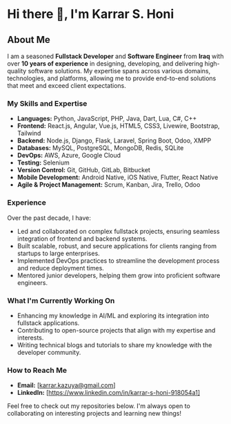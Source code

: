 # Hi there 👋, I'm Karrar S. Honi

## About Me

I am a seasoned **Fullstack Developer** and **Software Engineer** from **Iraq** with over **10 years of experience** in designing, developing, and delivering high-quality software solutions. My expertise spans across various domains, technologies, and platforms, allowing me to provide end-to-end solutions that meet and exceed client expectations.

### My Skills and Expertise
- **Languages:** Python, JavaScript, PHP, Java, Dart, Lua, C#, C++
- **Frontend:** React.js, Angular, Vue.js, HTML5, CSS3, Livewire, Bootstrap, Tailwind
- **Backend:** Node.js, Django, Flask, Laravel, Spring Boot, Odoo, XMPP
- **Databases:** MySQL, PostgreSQL, MongoDB, Redis, SQLite
- **DevOps:** AWS, Azure, Google Cloud
- **Testing:** Selenium
- **Version Control:** Git, GitHub, GitLab, Bitbucket
- **Mobile Development:** Android Native, iOS Native, Flutter, React Native
- **Agile & Project Management:** Scrum, Kanban, Jira, Trello, Odoo

### Experience

Over the past decade, I have:
- Led and collaborated on complex fullstack projects, ensuring seamless integration of frontend and backend systems.
- Built scalable, robust, and secure applications for clients ranging from startups to large enterprises.
- Implemented DevOps practices to streamline the development process and reduce deployment times.
- Mentored junior developers, helping them grow into proficient software engineers.

### What I'm Currently Working On
- Enhancing my knowledge in AI/ML and exploring its integration into fullstack applications.
- Contributing to open-source projects that align with my expertise and interests.
- Writing technical blogs and tutorials to share my knowledge with the developer community.

### How to Reach Me
- **Email:** [karrar.kazuya@gmail.com]
- **LinkedIn:** [https://www.linkedin.com/in/karrar-s-honi-918054a1]

Feel free to check out my repositories below. I'm always open to collaborating on interesting projects and learning new things!
